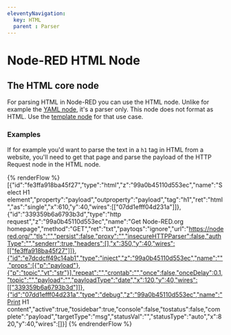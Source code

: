 ```yaml
---
eleventyNavigation:
  key: HTML
  parent : Parser
---
```


# Node-RED HTML Node

## The HTML core node

For parsing HTML in Node-RED you can use the HTML node. Unlike for example
the [YAML node](/node-red/core-nodes/yaml), it's a parser only. This node
does not format as HTML. Use the [template node](/node-red/core-nodes/template/)
for that use case.

### Examples

If for example you'd want to parse the text in a `h1` tag in HTML from a website, you'll need to get that page and parse the payload of the HTTP Request
node in the HTML node.

{% renderFlow %}
[{"id":"fe3ffa918ba45f27","type":"html","z":"99a0b45110d553ec","name":"Select H1 element","property":"payload","outproperty":"payload","tag":"h1","ret":"html","as":"single","x":610,"y":40,"wires":[["07dd1efff04d231a"]]},{"id":"339359b6a6793b3d","type":"http request","z":"99a0b45110d553ec","name":"Get Node-RED.org homepage","method":"GET","ret":"txt","paytoqs":"ignore","url":"https://nodered.org/","tls":"","persist":false,"proxy":"","insecureHTTPParser":false,"authType":"","senderr":true,"headers":[],"x":350,"y":40,"wires":[["fe3ffa918ba45f27"]]},{"id":"e7dcdcff49c14ab1","type":"inject","z":"99a0b45110d553ec","name":"","props":[{"p":"payload"},{"p":"topic","vt":"str"}],"repeat":"","crontab":"","once":false,"onceDelay":0.1,"topic":"","payload":"","payloadType":"date","x":120,"y":40,"wires":[["339359b6a6793b3d"]]},{"id":"07dd1efff04d231a","type":"debug","z":"99a0b45110d553ec","name":"Print H1 content","active":true,"tosidebar":true,"console":false,"tostatus":false,"complete":"payload","targetType":"msg","statusVal":"","statusType":"auto","x":820,"y":40,"wires":[]}]
{% endrenderFlow %}

